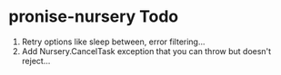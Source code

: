 # pronise-nursery Todo

1. Retry options like sleep between, error filtering...
1. Add Nursery.CancelTask exception that you can throw but doesn't reject...
